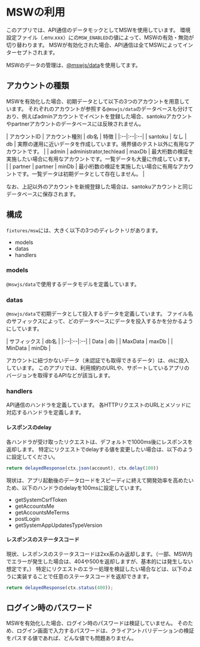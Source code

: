 # MSWの利用

このアプリでは、API通信のデータモックとしてMSWを使用しています。
環境設定ファイル（.env.xxx）にの`MSW_ENABLED`の値によって、MSWの有効・無効が切り替わります。
MSWが有効化された場合、API通信は全てMSWによってインターセプトされます。

MSWのデータの管理は、[@mswjs/data](https://github.com/mswjs/data)を使用してます。

## アカウントの種類

MSWを有効化した場合、初期データとして以下の3つのアカウントを用意しています。
それぞれのアカウントが参照する`@mswjs/data`のデータベースも分けており、例えばadminアカウントでイベントを登録した場合、santokuアカウントやpartnerアカウントのデータベースには反映されません。

| アカウントID | アカウント種別 | db名 | 特徴 |
|:--|:--|:--|
| santoku | なし | db | 実際の運用に近いデータを作成しています。境界値のテスト以外に有用なアカウントです。 |
| admin | administrator,techlead | maxDb | 最大桁数の検証を実施したい場合に有用なアカウントです。一覧データも大量に作成しています。 |
| partner | partner | minDb | 最小桁数の検証を実施したい場合に有用なアカウントです。一覧データは初期データとして存在しません。 |

なお、上記以外のアカウントを新規登録した場合は、santokuアカウントと同じデータベースに保存されます。

## 構成

`fixtures/msw`には、大きく以下の3つのディレクトリがあります。

* models
* datas
* handlers

### models

`@mswjs/data`で使用するデータモデルを定義しています。

### datas

`@mswjs/data`で初期データとして投入するデータを定義しています。
ファイル名のサフィックスによって、どのデータベースにデータを投入するかを分かるようにしています。

| サフィックス | db名 |
|:--|:--|:--|
| Data | db |
| MaxData | maxDb |
| MinData | minDb |

アカウントに紐づかないデータ（未認証でも取得できるデータ）は、`db`に投入しています。
このアプリでは、利用規約のURLや、サポートしているアプリのバージョンを取得するAPIなどが該当します。

### handlers

API通信のハンドラを定義しています。
各HTTPリクエストのURLとメソッドに対応するハンドラを定義します。

#### レスポンスのdelay

各ハンドラが受け取ったリクエストは、デフォルトで1000ms後にレスポンスを返却します。
特定にリクエストでdelayする値を変更したい場合は、以下のように設定してください。

```typescript
return delayedResponse(ctx.json(account), ctx.delay(100))
```

現状は、アプリ起動後のデータロードをスピーディに終えて開発効率を高めたいため、以下のハンドラのdelayを100msに設定しています。
- getSystemCsrfToken
- getAccountsMe
- getAccountsMeTerms
- postLogin
- getSystemAppUpdatesTypeVersion

#### レスポンスのステータスコード

現状、レスポンスのステータスコードは2xx系のみ返却します。（一部、MSW内でエラーが発生した場合は、404や500を返却しますが、基本的には発生しない想定です。）
特定にリクエストのエラー処理を検証したい場合などは、以下のように実装することで任意のステータスコードを返却できます。

```typescript
return delayedResponse(ctx.status(400));
```

## ログイン時のパスワード

MSWを有効化した場合、ログイン時のパスワードは検証していません。
そのため、ログイン画面で入力するパスワードは、クライアントバリデーションの検証をパスする値であれば、どんな値でも問題ありません。
